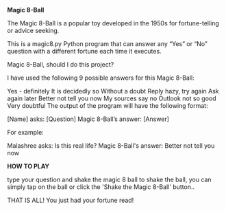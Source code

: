 **Magic 8-Ball**


The Magic 8-Ball is a popular toy developed in the 1950s for fortune-telling or advice seeking.

This is a magic8.py Python program that can answer any “Yes” or “No” question with a different fortune each time it executes.

Magic 8-Ball, should I do this project?

I have used the following 9 possible answers for this Magic 8-Ball:

Yes - definitely
It is decidedly so
Without a doubt
Reply hazy, try again
Ask again later
Better not tell you now
My sources say no
Outlook not so good
Very doubtful
The output of the program will have the following format:

[Name] asks: [Question]
Magic 8-Ball’s answer: [Answer]

For example:

Malashree asks: Is this real life?
Magic 8-Ball's answer: Better not tell you now


**HOW TO PLAY**

type your question and shake the magic 8 ball
to shake the ball, you can simply tap on the ball or click the 'Shake the Magic 8-Ball' button..

THAT IS ALL! You just had your fortune read!
